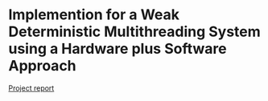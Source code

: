 # Implemention for a Weak Deterministic Multithreading System using a Hardware plus Software Approach

[Project report](https://www.overleaf.com/read/rtdqnycqnxzx)
